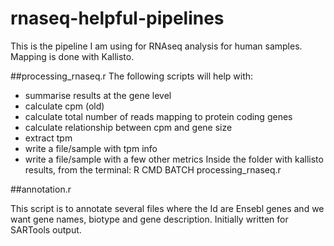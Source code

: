 # rnaseq-helpful-pipelines

This is the pipeline I am using for RNAseq analysis for human samples. Mapping is done with Kallisto. 

##processing_rnaseq.r 
The following scripts will help with:
- summarise results at the gene level
- calculate cpm (old)
- calculate total number of reads mapping to protein coding genes
- calculate relationship between cpm and gene size
- extract tpm 
- write a file/sample with tpm info
- write a file/sample with a few other metrics 
Inside the folder with kallisto results, from the terminal: R CMD BATCH processing_rnaseq.r






##annotation.r


This script is to annotate several files where the Id are Ensebl genes and we want gene names, biotype and gene description. Initially written for SARTools output. 
